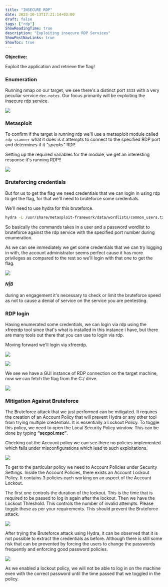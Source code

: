 ```yaml
---
title: "INSECURE RDP"
date: 2023-10-13T17:21:14+03:00
draft: false
tags: ["rdp"]
ShowReadingTime: true
description: "Exploiting insecure RDP Services"
ShowPostNavLinks: true
ShowToc: true
---
```


**Objective:** 

Exploit the application and retrieve the flag!

### Enumeration

Running nmap on our target, we see there's a distinct port `3333` with a very peculiar service `dec-notes`. Our focus primarily will be exploiting the insecure rdp service.

![](https://i.imgur.com/I1s9edD.png)


### Metasploit

To confirm if the target is running rdp we'll use a metasploit module called `rdp-scanner` what it does is it attempts to connect to the specified RDP port and determines if it *"speaks"* RDP. 

Setting up the required variables for the module, we get an interesting response it's running RDP!!

![](https://i.imgur.com/54Cb8jL.png)

### Bruteforcing credentials

But for us to get the flag we need credentials that we can login in using rdp to get the flag, for that we'll need to bruteforce some credentials.

We'll need to use hydra for this bruteforce.

```bash 
hydra -L /usr/share/metasploit-framework/data/wordlists/common_users.txt -P /usr/share/metasploit-framework/data/wordlists/unix_passwords.txt rdp://10.6.23.164:3333 
```

So basically the commands takes in a user and a password wordlist to bruteforce against the rdp service with the specified port number during enumeration.

As we can see immediately we get some credentials that we can try logging in with, the account administrator seems perfect cause it has more privileges as compared to the rest so we'll login with that one to get the flag.

![](https://i.imgur.com/qtz5e8G.png)

#### *N|B* 
during an engagement it's necessary to check or limit the bruteforce speed as not to cause a denial of service on the service you are pentesting.

### RDP login

Having enumerated some credentials, we can login via rdp using the xfreerdp tool since that's what is installed in this instance i have, but there are many tools out there that you can use to login via rdp.

Moving forward we'll login via xfreerdp.

![](https://i.imgur.com/Gp5D6kn.png)

![](https://i.imgur.com/LvnIpr5.png)

We see we have a GUI instance of RDP connection on the target machine, now we can fetch the flag from the C:/ drive.

![](https://i.imgur.com/VWadcyX.png)


### Mitigation Against Bruteforce
The Bruteforce attack that we just performed can be mitigated. It requires the creation of an Account Policy that will prevent Hydra or any other tool from trying multiple credentials. It is essentially a Lockout Policy. To toggle this policy, we need to open the Local Security Policy window. This can be done by typing **“secpol.msc”**. 

Checking out the Account policy we can see there no policies implemented which falls under misconfigurations which lead to such exploitations.

![](https://i.imgur.com/8XxUKeD.png)

To get to the particular policy we need to Account Policies under Security Settings. Inside the Account Policies, there exists an Account Lockout Policy. It contains 3 policies each working on an aspect of the Account Lockout. 

The first one controls the duration of the lockout. This is the time that is required to be passed to log in again after the lockout. Then we have the Lockout Threshold. This controls the number of invalid attempts. Please toggle these as per your requirements. This should prevent the Bruteforce attack.

![](https://i.imgur.com/vNRevnq.png)

After trying the Bruteforce attack using Hydra, it can be observed that it is not possible to extract the credentials as before. Although there is still some risk that can be prevented by forcing the users to change the passwords frequently and enforcing good password policies.

![](https://i.imgur.com/YwhqTHW.png)

As we enabled a lockout policy, we will not be able to log in on the machine even with the correct password until the time passed that we toggled in the policy. 







